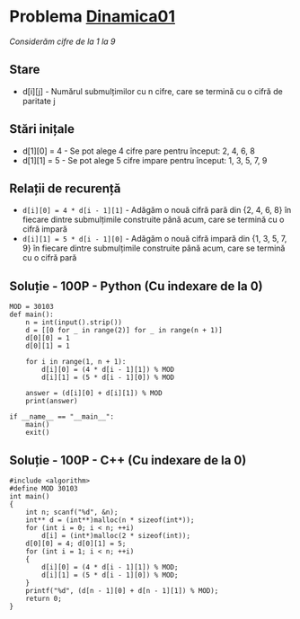 # Problema [Dinamica01](https://www.pbinfo.ro/probleme/2259/dinamica01)
<i>Considerăm cifre de la 1 la 9</i>

## Stare
- d[i][j] - Numărul submulțimilor cu n cifre, care se termină cu o cifră de paritate j

## Stări inițale
- d[1][0] = 4 - Se pot alege 4 cifre pare pentru început: 2, 4, 6, 8
- d[1][1] = 5 - Se pot alege 5 cifre impare pentru început: 1, 3, 5, 7, 9

## Relații de recurență
- `d[i][0] = 4 * d[i - 1][1]` - Adăgăm o nouă cifră pară din {2, 4, 6, 8} în fiecare dintre submulțimile construite până acum, care se termină cu o cifră impară
- `d[i][1] = 5 * d[i - 1][0]` - Adăgăm o nouă cifră impară din {1, 3, 5, 7, 9} în fiecare dintre submulțimile construite până acum, care se termină cu o cifră pară

## Soluție - 100P - Python (Cu indexare de la 0)
```
MOD = 30103
def main():
    n = int(input().strip())
    d = [[0 for _ in range(2)] for _ in range(n + 1)]
    d[0][0] = 1
    d[0][1] = 1

    for i in range(1, n + 1):
        d[i][0] = (4 * d[i - 1][1]) % MOD
        d[i][1] = (5 * d[i - 1][0]) % MOD

    answer = (d[i][0] + d[i][1]) % MOD
    print(answer)

if __name__ == "__main__":
    main()
    exit()
```

## Soluție - 100P - C++ (Cu indexare de la 0)
```
#include <algorithm>
#define MOD 30103
int main()
{
	int n; scanf("%d", &n);
	int** d = (int**)malloc(n * sizeof(int*));
	for (int i = 0; i < n; ++i)
		d[i] = (int*)malloc(2 * sizeof(int));
	d[0][0] = 4; d[0][1] = 5;
	for (int i = 1; i < n; ++i)
	{
		d[i][0] = (4 * d[i - 1][1]) % MOD;
		d[i][1] = (5 * d[i - 1][0]) % MOD;
	}
	printf("%d", (d[n - 1][0] + d[n - 1][1]) % MOD);
	return 0;
}
```